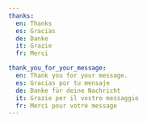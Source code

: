 ```yaml
---
thanks:
  en: Thanks
  es: Gracias
  de: Danke
  it: Grazie
  fr: Merci

thank_you_for_your_message:
  en: Thank you for your message.
  es: Gracias por tu mensaje
  de: Danke für deine Nachricht
  it: Grazie per il vostro messaggio
  fr: Merci pour votre message
---
```


